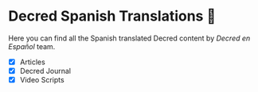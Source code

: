 # Decred Spanish Translations 📄

Here you can find all the Spanish translated Decred content by _Decred en Español_ team.

- [x] Articles
- [x] Decred Journal
- [x] Video Scripts
